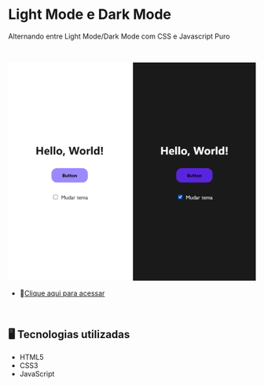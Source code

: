 # Light Mode e Dark Mode

Alternando entre Light Mode/Dark Mode com CSS e Javascript Puro

<br>

<img src="./assets/imgs/preview-light-mode.png" width=250> <img src="./assets/imgs/preview-dark-mode.png" width=250>
- 🔗[Clique aqui para acessar](https://alineviana.github.io/dark-mode/)

<br>


## 🖥️ Tecnologias utilizadas

- HTML5  
- CSS3
- JavaScript